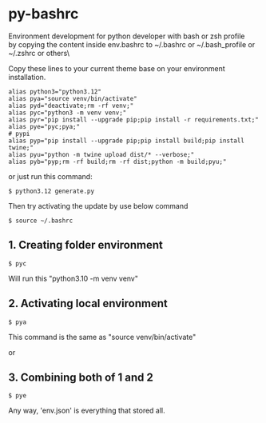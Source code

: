 # py-bashrc
Environment development for python developer with bash or zsh profile\
by copying the content inside env.bashrc to ~/.bashrc or ~/.bash_profile or ~/.zshrc or others\

Copy these lines to your current theme base on your environment installation.
```
alias python3="python3.12"
alias pya="source venv/bin/activate"
alias pyd="deactivate;rm -rf venv;"
alias pyc="python3 -m venv venv;"
alias pyr="pip install --upgrade pip;pip install -r requirements.txt;"
alias pye="pyc;pya;"
# pypi
alias pyp="pip install --upgrade pip;pip install build;pip install twine;"
alias pyu="python -m twine upload dist/* --verbose;"
alias pyb="pyp;rm -rf build;rm -rf dist;python -m build;pyu;"
```

or just run this command:
```
$ python3.12 generate.py
```

Then try activating the update by use below command
```
$ source ~/.bashrc
```

## 1. Creating folder environment
```
$ pyc
```
Will run this "python3.10 -m venv venv"

## 2. Activating local environment
```
$ pya
```
This command is the same as "source venv/bin/activate"


or
## 3. Combining both of 1 and 2
```
$ pye
```

Any way, 'env.json' is everything that stored all.
